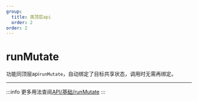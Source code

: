 ```yaml
---
group:
  title: 类顶层api
  order: 2
order: 2
---
```


# runMutate

功能同顶层api`runMutate`，自动绑定了目标共享状态，调用时无需再绑定。
___
:::info
更多用法查阅[API/基础/runMutate](/api/base/run-mutate)
:::

